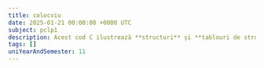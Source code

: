 ```yaml
---
title: colocviu
date: 2025-01-21 00:00:00 +0000 UTC
subject: pclp1
description: Acest cod C ilustrează **structuri** și **tablouri de structuri** pentru gestionarea contactelor. Prezintă **funcții** pentru introducerea, **sortarea** (după nume) și **căutarea** (liniară) datelor, exemplificând algoritmi de bază.
tags: []
uniYearAndSemester: 11
---
```



